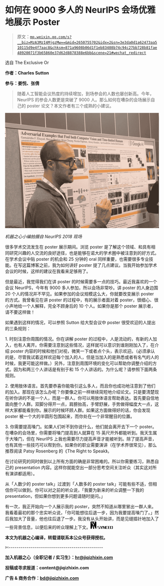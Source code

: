 # 如何在 9000 多人的 NeurIPS 会场优雅地展示 Poster

> 原文：[`mp.weixin.qq.com/s?__biz=MzA3MzI4MjgzMw==&mid=2650755702&idx=2&sn=3e3da0d1a62473aa510115d9e4f7aac8&chksm=871a9608b06d1f1eb83408b74c94c27bb728b81fae48920071f3b65860e37d62d8878388e6bb&scene=21#wechat_redirect`](http://mp.weixin.qq.com/s?__biz=MzA3MzI4MjgzMw==&mid=2650755702&idx=2&sn=3e3da0d1a62473aa510115d9e4f7aac8&chksm=871a9608b06d1f1eb83408b74c94c27bb728b81fae48920071f3b65860e37d62d8878388e6bb&scene=21#wechat_redirect)

选自 The Exclusive Or

**作者：Charles Sutton**

**参与：姜悦、张倩**

> 随着人工智能会议热度的持续增加，到场参会的人数也屡创新高。今年，NeurIPS 的参会人数更是突破了 9000 人。那么如何在嘈杂的会场展示自己的 poster 论文？本文作者有三个成熟的小建议。

![](img/d3d5266a64905ade960953d3148d995f.jpg)

*机器之心小编拍摄自 NeurIPS 2018 现场*

很多学术交流发生在 poster 展示期间。浏览 poster 是了解这个领域、和具有相同研究兴趣的人交流的良好途径，也是能够在诺大的学术圈中被注意到的好方式。在学术会议中贴 poster 的机会和 25 分钟的 oral 同样重要，也需要很多专业技能。在写这篇博客之前，我为如何讲好 poster 提了几点建议。当我开始参加学术会议的时候，这样的建议在我看来足够用了。

但是最近，我觉得我们在讲 poster 的时候需要多一点的技巧。最近我喜欢的一个会议 NeurIPS，今年有 9000 多人参加，所以会场非常吵。讲 poster 的人身边围 20 个人的情况并不罕见。如果参加的会议规模这么大，你就要改变展示 poster 的方式。我曾看见在讲 poster 的过程中，有的展示者面对着 poster，很细心、很小声地给一个人解释，完全不顾身后的 10 个人。如果你是那个 poster 展示者，请不要这样做！

如果遇到这样的情况，可以参照 Sutton 给大型会议中 poster 很受欢迎的人提出的三条规则：

1\. 时刻注意你周围的情况。你在讲解 poster 的过程中，人是流动的，有新的人加入，也有人离开。你需要注意到这些情况，这样就可以意识到谁刚刚加入了，在介绍 poster 内容的时候和他们对视，微笑一下或者点个头，表示欢迎。（必须承认的是，尽管我试着这样欢迎每个加入的人，但是当加入的是熟悉或者有名气的人的时候，我更可能这样做。）另外，注意到周围环境的变化可以帮助你调整介绍的方式。因为和两三个人讲话是有别于和 15 个人讲话的。为什么呢？请参照下面两条规则。

2\. 使用肢体语言。首先要恭喜你能吸引这么多人，而且你也成功地注意到了他们的加入。那现在该怎么办呢？你要像之前一样继续简短地介绍论文。只是要清楚现在听你讲的不是一个人，而是一群人。你可以用肢体语言帮助表达。首先要自信地面向整个人群。双脚分得开一点，肩膀抬高，手臂舒展，手势做得幅度大一点，这样大家都能看到你。展示的时候环顾人群。如果这方面做得好的话，你会发现 poster 被一个大的半圆形包围起来，而你处在一个非常醒目的位置。

3\. 你需要提高嗓门。如果人们听不到你说什么，他们就会离开去下一个 poster。在嘈杂的会场里，你需要将嗓门提高到人就算在 15 英尺开外都能听到。我天生属于大嗓门，但在 NeurIPS 上我也需要尽力提高声音才能被听到。除了提高声音，也有其他一些技巧可以帮到你。如果你的职业需要演讲（在学术界很常见），那么推荐阅读 Patsy Rosenberg 的《The Right to Speak》。

在讨论研究的同时做到以上所有方面的确是非常困难的。所以你需要练习，熟悉自己的 presentation 内容。这样你就能空出一部分思考空间关注听众（其实这对所有演讲都适用）。

从「人数少的 poster talk」过渡到「人数多的 poster talk」可能有些不适，但相信你可以做到。你可以对之前的听众说，「我要为新来的听众调整一下我的 presentation，但如果你想到更多问题请随时提问。」

有一次，我正开始向一个人展示我的 poster，突然不知道从哪里冒出一群人来。我看着最初的那个忠实听众说，「你可能想往后退一步，因为我要提高嗓门了。」然后我加大了音量，他也往后退了一步。我没有从头开始讲，而是见缝插针地加入了一些背景信息，以便后来的听众理解上下文。****![](img/98db554c57db91144fde9866558fb8c3.jpg)****

****本文为机器之心编译，**转载请联系本公众号获得授权****。**

✄------------------------------------------------

**加入机器之心（全职记者 / 实习生）：hr@jiqizhixin.com**

**投稿或寻求报道：**content**@jiqizhixin.com**

**广告 & 商务合作：bd@jiqizhixin.com**